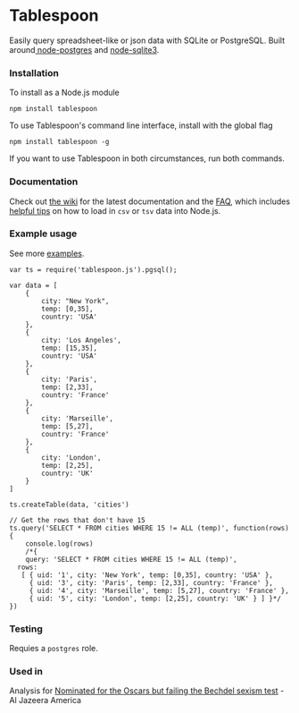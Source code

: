 # Tablespoon

Easily query spreadsheet-like or json data with SQLite or PostgreSQL. Built around[ node-postgres](https://github.com/brianc/node-postgres) and [node-sqlite3](https://github.com/mapbox/node-sqlite3).

### Installation

To install as a Node.js module
````
npm install tablespoon
````
To use Tablespoon's command line interface, install with the global flag

````
npm install tablespoon -g
````

If you want to use Tablespoon in both circumstances, run both commands.

### Documentation

Check out [the wiki](https://github.com/ajam/tablespoon/wiki) for the latest documentation and the [FAQ](https://github.com/ajam/tablespoon/wiki/Faq), which includes [helpful tips](https://github.com/ajam/tablespoon/wiki/Faq#wiki-how-do-i-convert-csv-tsv-or-some-other-data-format-into-json) on how to load in `csv` or `tsv` data into Node.js.

### Example usage

See more [examples](https://github.com/ajam/tablespoon/tree/master/examples).
````
var ts = require('tablespoon.js').pgsql();

var data = [
	{
		city: "New York",
		temp: [0,35],
		country: 'USA'
	},
	{
		city: 'Los Angeles',
		temp: [15,35],
		country: 'USA'
	},
	{
		city: 'Paris',
		temp: [2,33],
		country: 'France'
	},
	{
		city: 'Marseille',
		temp: [5,27],
		country: 'France'
	},
	{
		city: 'London',
		temp: [2,25],
		country: 'UK'
	}
]

ts.createTable(data, 'cities')

// Get the rows that don't have 15
ts.query('SELECT * FROM cities WHERE 15 != ALL (temp)', function(rows){
	console.log(rows)
	/*{ 
	query: 'SELECT * FROM cities WHERE 15 != ALL (temp)',
  rows:
   [ { uid: '1', city: 'New York', temp: [0,35], country: 'USA' },
     { uid: '3', city: 'Paris', temp: [2,33], country: 'France' },
     { uid: '4', city: 'Marseille', temp: [5,27], country: 'France' },
     { uid: '5', city: 'London', temp: [2,25], country: 'UK' } ] }*/
})
````

### Testing

Requies a `postgres` role.

### Used in

Analysis for [Nominated for the Oscars but failing the Bechdel sexism test](http://america.aljazeera.com/articles/2014/1/17/nominated-for-theoscarsbutfailingthebechdeltest.html) - Al Jazeera America
